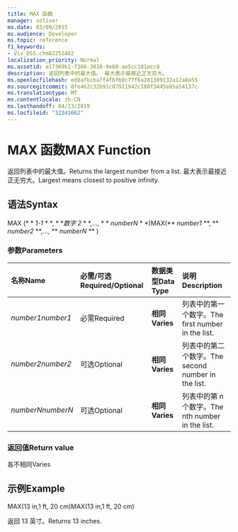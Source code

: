 ```yaml
---
title: MAX 函数
manager: soliver
ms.date: 03/09/2015
ms.audience: Developer
ms.topic: reference
f1_keywords:
- Vis_DSS.chm82251462
localization_priority: Normal
ms.assetid: a17369b1-f366-3010-9e60-ae5cc101ecc8
description: 返回列表中的最大值。 最大表示最接近正无穷大。
ms.openlocfilehash: ed8afbcba7f4fbf60c77f6a281389132a12a8a55
ms.sourcegitcommit: 8fe462c32b91c87911942c188f3445e85a54137c
ms.translationtype: MT
ms.contentlocale: zh-CN
ms.lasthandoff: 04/23/2019
ms.locfileid: "32341662"
---
```

# <a name="max-function"></a><span data-ttu-id="6f41f-104">MAX 函数</span><span class="sxs-lookup"><span data-stu-id="6f41f-104">MAX Function</span></span>

<span data-ttu-id="6f41f-105">返回列表中的最大值。</span><span class="sxs-lookup"><span data-stu-id="6f41f-105">Returns the largest number from a list.</span></span> <span data-ttu-id="6f41f-106">最大表示最接近正无穷大。</span><span class="sxs-lookup"><span data-stu-id="6f41f-106">Largest means closest to positive infinity.</span></span>
  
## <a name="syntax"></a><span data-ttu-id="6f41f-107">语法</span><span class="sxs-lookup"><span data-stu-id="6f41f-107">Syntax</span></span>

<span data-ttu-id="6f41f-108">MAX (\* \* *1-1* \* \*, \* \**数字 2* \* \*,..., \* \* *numberN* \* \*)</span><span class="sxs-lookup"><span data-stu-id="6f41f-108">MAX(\*\* *number1* \*\*, \*\* *number2* \*\*,..., \*\* *numberN* \*\* )</span></span> 
  
### <a name="parameters"></a><span data-ttu-id="6f41f-109">参数</span><span class="sxs-lookup"><span data-stu-id="6f41f-109">Parameters</span></span>

|<span data-ttu-id="6f41f-110">**名称**</span><span class="sxs-lookup"><span data-stu-id="6f41f-110">**Name**</span></span>|<span data-ttu-id="6f41f-111">**必需/可选**</span><span class="sxs-lookup"><span data-stu-id="6f41f-111">**Required/Optional**</span></span>|<span data-ttu-id="6f41f-112">**数据类型**</span><span class="sxs-lookup"><span data-stu-id="6f41f-112">**Data Type**</span></span>|<span data-ttu-id="6f41f-113">**说明**</span><span class="sxs-lookup"><span data-stu-id="6f41f-113">**Description**</span></span>|
|:-----|:-----|:-----|:-----|
| <span data-ttu-id="6f41f-114">_number1_</span><span class="sxs-lookup"><span data-stu-id="6f41f-114">_number1_</span></span> <br/> |<span data-ttu-id="6f41f-115">必需</span><span class="sxs-lookup"><span data-stu-id="6f41f-115">Required</span></span>  <br/> |<span data-ttu-id="6f41f-116">**相同**</span><span class="sxs-lookup"><span data-stu-id="6f41f-116">**Varies**</span></span> <br/> |<span data-ttu-id="6f41f-117">列表中的第一个数字。</span><span class="sxs-lookup"><span data-stu-id="6f41f-117">The first number in the list.</span></span>  <br/> |
| <span data-ttu-id="6f41f-118">_number2_</span><span class="sxs-lookup"><span data-stu-id="6f41f-118">_number2_</span></span> <br/> |<span data-ttu-id="6f41f-119">可选</span><span class="sxs-lookup"><span data-stu-id="6f41f-119">Optional</span></span>  <br/> |<span data-ttu-id="6f41f-120">**相同**</span><span class="sxs-lookup"><span data-stu-id="6f41f-120">**Varies**</span></span> <br/> | <span data-ttu-id="6f41f-121">列表中的第二个数字。</span><span class="sxs-lookup"><span data-stu-id="6f41f-121">The second number in the list.</span></span>  <br/> |
| <span data-ttu-id="6f41f-122">_numberN_</span><span class="sxs-lookup"><span data-stu-id="6f41f-122">_numberN_</span></span> <br/> |<span data-ttu-id="6f41f-123">可选</span><span class="sxs-lookup"><span data-stu-id="6f41f-123">Optional</span></span>  <br/> |<span data-ttu-id="6f41f-124">**相同**</span><span class="sxs-lookup"><span data-stu-id="6f41f-124">**Varies**</span></span> <br/> |<span data-ttu-id="6f41f-125">列表中的第 n 个数字。</span><span class="sxs-lookup"><span data-stu-id="6f41f-125">The nth number in the list.</span></span>  <br/> |
   
### <a name="return-value"></a><span data-ttu-id="6f41f-126">返回值</span><span class="sxs-lookup"><span data-stu-id="6f41f-126">Return value</span></span>

<span data-ttu-id="6f41f-127">各不相同</span><span class="sxs-lookup"><span data-stu-id="6f41f-127">Varies</span></span>
  
## <a name="example"></a><span data-ttu-id="6f41f-128">示例</span><span class="sxs-lookup"><span data-stu-id="6f41f-128">Example</span></span>

<span data-ttu-id="6f41f-129">MAX(13 in,1 ft, 20 cm)</span><span class="sxs-lookup"><span data-stu-id="6f41f-129">MAX(13 in,1 ft, 20 cm)</span></span> 
  
<span data-ttu-id="6f41f-130">返回 13 英寸。</span><span class="sxs-lookup"><span data-stu-id="6f41f-130">Returns 13 inches.</span></span> 
  

